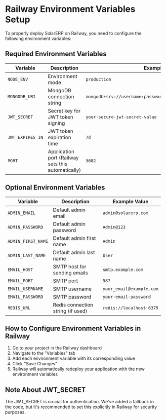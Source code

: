 # Railway Environment Variables Setup

To properly deploy SolarERP on Railway, you need to configure the following environment variables:

## Required Environment Variables

| Variable | Description | Example Value |
|----------|-------------|---------------|
| `NODE_ENV` | Environment mode | `production` |
| `MONGODB_URI` | MongoDB connection string | `mongodb+srv://username:password@cluster.mongodb.net/solarerp` |
| `JWT_SECRET` | Secret key for JWT token signing | `your-secure-jwt-secret-value` |
| `JWT_EXPIRES_IN` | JWT token expiration time | `7d` |
| `PORT` | Application port (Railway sets this automatically) | `5002` |

## Optional Environment Variables

| Variable | Description | Example Value |
|----------|-------------|---------------|
| `ADMIN_EMAIL` | Default admin email | `admin@solarerp.com` |
| `ADMIN_PASSWORD` | Default admin password | `Admin@123` |
| `ADMIN_FIRST_NAME` | Default admin first name | `Admin` |
| `ADMIN_LAST_NAME` | Default admin last name | `User` |
| `EMAIL_HOST` | SMTP host for sending emails | `smtp.example.com` |
| `EMAIL_PORT` | SMTP port | `587` |
| `EMAIL_USERNAME` | SMTP username | `your_email@example.com` |
| `EMAIL_PASSWORD` | SMTP password | `your-email-password` |
| `REDIS_URL` | Redis connection string (if used) | `redis://localhost:6379` |

## How to Configure Environment Variables in Railway

1. Go to your project in the Railway dashboard
2. Navigate to the "Variables" tab
3. Add each environment variable with its corresponding value
4. Click "Save Changes"
5. Railway will automatically redeploy your application with the new environment variables

## Note About JWT_SECRET

The JWT_SECRET is crucial for authentication. We've added a fallback in the code, but it's recommended to set this explicitly in Railway for security purposes.
